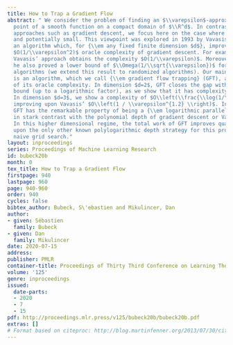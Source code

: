 ```yaml
---
title: How to Trap a Gradient Flow
abstract: " We consider the problem of finding an $\\varepsilon$-approximate stationary
  point of a smooth function on a compact domain of $\\R^d$. In contrast with dimension-free
  approaches such as gradient descent, we focus here on the case where $d$ is finite,
  and potentially small. This viewpoint was explored in 1993 by Vavasis, who proposed
  an algorithm which, for {\\em any fixed finite dimension $d$}, improves upon the
  $O(1/\\varepsilon^2)$ oracle complexity of gradient descent. For example for $d=2$,
  Vavasis’ approach obtains the complexity $O(1/\\varepsilon)$. Moreover for $d=2$
  he also proved a lower bound of $\\Omega(1/\\sqrt{\\varepsilon})$ for deterministic
  algorithms (we extend this result to randomized algorithms). Our main contribution
  is an algorithm, which we call {\\em gradient flow trapping} (GFT), and the analysis
  of its oracle complexity. In dimension $d=2$, GFT closes the gap with Vavasis’ lower
  bound (up to a logarithmic factor), as we show that it has complexity $O\\left(\\sqrt{\\frac{\\log(1/\\varepsilon)}{\\varepsilon}}\\right)$.
  In dimension $d=3$, we show a complexity of $O\\left(\\frac{\\log(1/\\varepsilon)}{\\varepsilon}\\right)$,
  improving upon Vavasis’ $O\\left(1 / \\varepsilon^{1.2} \\right)$. In higher dimensions,
  GFT has the remarkable property of being a {\\em logarithmic parallel depth} strategy,
  in stark contrast with the polynomial depth of gradient descent or Vavasis’ algorithm.
  In this higher dimensional regime, the total work of GFT improves quadratically
  upon the only other known polylogarithmic depth strategy for this problem, namely
  naive grid search."
layout: inproceedings
series: Proceedings of Machine Learning Research
id: bubeck20b
month: 0
tex_title: How to Trap a Gradient Flow
firstpage: 940
lastpage: 960
page: 940-960
order: 940
cycles: false
bibtex_author: Bubeck, S\'ebastien and Mikulincer, Dan
author:
- given: Sébastien
  family: Bubeck
- given: Dan
  family: Mikulincer
date: 2020-07-15
address: 
publisher: PMLR
container-title: Proceedings of Thirty Third Conference on Learning Theory
volume: '125'
genre: inproceedings
issued:
  date-parts:
  - 2020
  - 7
  - 15
pdf: http://proceedings.mlr.press/v125/bubeck20b/bubeck20b.pdf
extras: []
# Format based on citeproc: http://blog.martinfenner.org/2013/07/30/citeproc-yaml-for-bibliographies/
---
```

